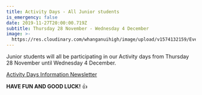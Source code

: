 ```yaml
---
title: Activity Days - All Junior students
is_emergency: false
date: 2019-11-27T20:00:00.719Z
subtitle: Thursday 28 November - Wednesday 4 December
image: >-
  https://res.cloudinary.com/whanganuihigh/image/upload/v1574132159/Events/Race-Schedule.1000---Tough-Teens-2019.jpg
---
```

Junior students will all be participating in our Activity days from Thursday 28 November until Wednesday 4 December.

[Activity Days Information Newsletter](https://res.cloudinary.com/whanganuihigh/image/upload/v1574640428/newsletters/Junior_Activity_Days.pdf)

**HAVE FUN AND GOOD LUCK!**   👍
